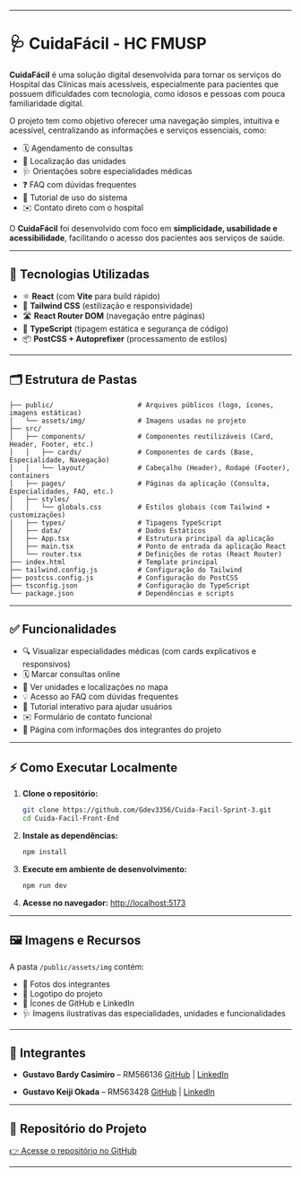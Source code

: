  ---
 
# 🩺 CuidaFácil - HC FMUSP
 
**CuidaFácil** é uma solução digital desenvolvida para tornar os serviços do Hospital das Clínicas mais acessíveis, especialmente para pacientes que possuem dificuldades com tecnologia, como idosos e pessoas com pouca familiaridade digital.
 
O projeto tem como objetivo oferecer uma navegação simples, intuitiva e acessível, centralizando as informações e serviços essenciais, como:
 
* 🗓️ Agendamento de consultas
* 🏥 Localização das unidades
* 🩺 Orientações sobre especialidades médicas
* ❓ FAQ com dúvidas frequentes
* 📖 Tutorial de uso do sistema
* ✉️ Contato direto com o hospital
 
O **CuidaFácil** foi desenvolvido com foco em **simplicidade, usabilidade e acessibilidade**, facilitando o acesso dos pacientes aos serviços de saúde.
 
---
 
## 🚀 Tecnologias Utilizadas
 
* ⚛️ **React** (com **Vite** para build rápido)
* 🎨 **Tailwind CSS** (estilização e responsividade)
* 🛣️ **React Router DOM** (navegação entre páginas)
* 📄 **TypeScript** (tipagem estática e segurança de código)
* 📦 **PostCSS + Autoprefixer** (processamento de estilos)
 
---
 
## 🗂️ Estrutura de Pastas
 
```
├── public/                     # Arquivos públicos (logo, ícones, imagens estáticas)
│   └── assets/img/             # Imagens usadas no projeto
├── src/
│   ├── components/             # Componentes reutilizáveis (Card, Header, Footer, etc.)
│   │   ├── cards/              # Componentes de cards (Base, Especialidade, Navegação)
│   │   └── layout/             # Cabeçalho (Header), Rodapé (Footer), containers
│   ├── pages/                  # Páginas da aplicação (Consulta, Especialidades, FAQ, etc.)
│   ├── styles/
│   │   └── globals.css         # Estilos globais (com Tailwind + customizações)
│   ├── types/                  # Tipagens TypeScript
│   ├── data/                   # Dados Estáticos
│   ├── App.tsx                 # Estrutura principal da aplicação
│   ├── main.tsx                # Ponto de entrada da aplicação React
│   └── router.tsx              # Definições de rotas (React Router)
├── index.html                  # Template principal
├── tailwind.config.js          # Configuração do Tailwind
├── postcss.config.js           # Configuração do PostCSS
├── tsconfig.json               # Configuração do TypeScript
└── package.json                # Dependências e scripts
```
 
---
 
## ✅ Funcionalidades
 
* 🔍 Visualizar especialidades médicas (com cards explicativos e responsivos)
* 🗓️ Marcar consultas online
* 🏥 Ver unidades e localizações no mapa
* 💡 Acesso ao FAQ com dúvidas frequentes
* 📖 Tutorial interativo para ajudar usuários
* ✉️ Formulário de contato funcional
* 👥 Página com informações dos integrantes do projeto
 
---
 
## ⚡ Como Executar Localmente
 
1. **Clone o repositório:**
 
   ```bash
   git clone https://github.com/Gdev3356/Cuida-Facil-Sprint-3.git
   cd Cuida-Facil-Front-End
   ```
 
2. **Instale as dependências:**
 
   ```bash
   npm install
   ```
 
3. **Execute em ambiente de desenvolvimento:**
 
   ```bash
   npm run dev
   ```
 
4. **Acesse no navegador:**
   [http://localhost:5173](http://localhost:5173)
 
---
 
## 🖼️ Imagens e Recursos
 
A pasta `/public/assets/img` contém:
 
* 📸 Fotos dos integrantes
* 🏥 Logotipo do projeto
* 🔗 Ícones de GitHub e LinkedIn
* 🩺 Imagens ilustrativas das especialidades, unidades e funcionalidades
 
---
 
## 👥 Integrantes
 
* **Gustavo Bardy Casimiro** – RM566136
  [GitHub](https://github.com/Gustavo-Casimiro) | [LinkedIn](https://www.linkedin.com/in/gustavo-casimiro)
 
* **Gustavo Keiji Okada** – RM563428
  [GitHub](https://github.com/Gdev3356) | [LinkedIn](https://www.linkedin.com/in/gustavo-okada-53a3b8359)
 
---
 
## 🔗 Repositório do Projeto
 
[👉 Acesse o repositório no GitHub](https://github.com/Gdev3356/Cuida-Facil-Sprint-3.git)
 
---
 
 